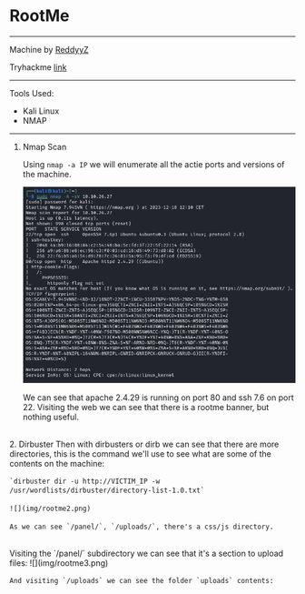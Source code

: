 # RootMe

---

Machine by [ReddyyZ](https://tryhackme.com/p/ReddyyZ)

Tryhackme [link](https://tryhackme.com/room/rrootme)

---

Tools Used:
* Kali Linux
* NMAP

---

1. Nmap Scan

    Using `nmap -a IP` we will enumerate all the actie ports and versions of the machine.

    ![](img/rootme1.png)

    We can see that apache 2.4.29 is running on port 80 and ssh 7.6 on port 22.
    Visiting the web we can see that there is a rootme banner, but nothing useful.
<br>
2. Dirbuster
    Then with dirbusters or dirb we can see that there are more directories, this is the command we'll use to see what are some of the contents on the machine:

    `dirbuster dir -u http://VICTIM_IP -w /usr/wordlists/dirbuster/directory-list-1.0.txt`

    ![](img/rootme2.png)

    As we can see `/panel/`, `/uploads/`, there's a css/js directory. 
<br>
    Visiting the `/panel/` subdirectory we can see that it's a section to upload files:
    ![](img/rootme3.png)

    And visiting `/uploads` we can see the folder `uploads` contents: